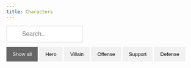 ```yaml
---
title: Characters
---
```


<input id="myInput" type="text" placeholder="Search..">
<div id="myBtnContainer">
  <button class="btn active" onclick="filterSelection('all')"> Show all</button>
  <button class="btn" onclick="filterSelection('Hero')"> Hero</button>
  <button class="btn" onclick="filterSelection('Villain')"> Villain</button>
  <button class="btn" onclick="filterSelection('Offense')"> Offense</button>
  <button class="btn" onclick="filterSelection('Support')"> Support</button>
  <button class="btn" onclick="filterSelection('Defense')"> Defense</button>
</div>
<div id="myList" class="container">
<div class="filterDiv Hero Offense"><center><a href="Aladdin.html"><img src="/img/Aladdin.png"></a><p hidden>Aladdin</center></div>
<div class="filterDiv Hero Offense"><center><a href="Anger.html"><img src="/img/Anger.png"></a><p hidden>Anger</center></div>
<div class="filterDiv Hero Offense"><center><a href="Ariel.html"><img src="/img/Ariel.png"></a><p hidden>Ariel</center></div>
<div class="filterDiv Hero Offense"><center><a href="Baloo.html"><img src="/img/Baloo.png"></a><p hidden>Baloo</center></div>
<div class="filterDiv Hero Offense"><center><a href="Barley.html"><img src="/img/Barley.png"></a><p hidden>Barley</center></div>
<div class="filterDiv Hero Offense"><center><a href="Big_Bad_Wolf.html"><img src="/img/Big_Bad_Wolf.png"></a><p hidden>Big_Bad_Wolf</center></div>
<div class="filterDiv Hero Offense"><center><a href="Buzz_Lightyear.html"><img src="/img/Buzz_Lightyear.png"></a><p hidden>Buzz_Lightyear</center></div>
<div class="filterDiv Hero Offense"><center><a href="Captain_Hook.html"><img src="/img/Captain_Hook.png"></a><p hidden>Captain_Hook</center></div>
<div class="filterDiv Hero Offense"><center><a href="Darkwing_Duck.html"><img src="/img/Darkwing_Duck.png"></a><p hidden>Darkwing_Duck</center></div>
<div class="filterDiv Hero Offense"><center><a href="Dash.html"><img src="/img/Dash.png"></a><p hidden>Dash</center></div>
<div class="filterDiv Hero Offense"><center><a href="Demona.html"><img src="/img/Demona.png"></a><p hidden>Demona</center></div>
<div class="filterDiv Hero Offense"><center><a href="Dr_Facilier.html"><img src="/img/Dr_Facilier.png"></a><p hidden>Dr_Facilier</center></div>
<div class="filterDiv Hero Offense"><center><a href="Elastigirl.html"><img src="/img/Elastigirl.png"></a><p hidden>Elastigirl</center></div>
<div class="filterDiv Hero Offense"><center><a href="Frozone.html"><img src="/img/Frozone.png"></a><p hidden>Frozone</center></div>
<div class="filterDiv Hero Offense"><center><a href="Gaston.html"><img src="/img/Gaston.png"></a><p hidden>Gaston</center></div>
<div class="filterDiv Hero Offense"><center><a href="Genie.html"><img src="/img/Genie.png"></a><p hidden>Genie</center></div>
<div class="filterDiv Hero Offense"><center><a href="Hopper.html"><img src="/img/Hopper.png"></a><p hidden>Hopper</center></div>
<div class="filterDiv Hero Offense"><center><a href="Jack_Skellington.html"><img src="/img/Jack_Skellington.png"></a><p hidden>Jack_Skellington</center></div>
<div class="filterDiv Hero Offense"><center><a href="Jack_Sparrow.html"><img src="/img/Jack_Sparrow.png"></a><p hidden>Jack_Sparrow</center></div>
<div class="filterDiv Hero Offense"><center><a href="Jafar.html"><img src="/img/Jafar.png"></a><p hidden>Jafar</center></div>
<div class="filterDiv Hero Offense"><center><a href="Jangles_The_Clown.html"><img src="/img/Jangles_The_Clown.png"></a><p hidden>Jangles_The_Clown</center></div>
<div class="filterDiv Hero Offense"><center><a href="Jasmine.html"><img src="/img/Jasmine.png"></a><p hidden>Jasmine</center></div>
<div class="filterDiv Hero Offense"><center><a href="Jessie.html"><img src="/img/Jessie.png"></a><p hidden>Jessie</center></div>
<div class="filterDiv Hero Offense"><center><a href="Judy_Hopps.html"><img src="/img/Judy_Hopps.png"></a><p hidden>Judy_Hopps</center></div>
<div class="filterDiv Hero Offense"><center><a href="Kronk.html"><img src="/img/Kronk.png"></a><p hidden>Kronk</center></div>
<div class="filterDiv Hero Offense"><center><a href="Madam_Mim.html"><img src="/img/Madam_Mim.png"></a><p hidden>Madam_Mim</center></div>
<div class="filterDiv Hero Offense"><center><a href="Merida.html"><img src="/img/Merida.png"></a><p hidden>Merida</center></div>
<div class="filterDiv Hero Offense"><center><a href="Mickey.html"><img src="/img/Mickey.png"></a><p hidden>Mickey</center></div>
<div class="filterDiv Hero Offense"><center><a href="Monterey_Jack.html"><img src="/img/Monterey_Jack.png"></a><p hidden>Monterey_Jack</center></div>
<div class="filterDiv Hero Offense"><center><a href="Mr_Incredible.html"><img src="/img/Mr_Incredible.png"></a><p hidden>Mr_Incredible</center></div>
<div class="filterDiv Hero Offense"><center><a href="Mulan.html"><img src="/img/Mulan.png"></a><p hidden>Mulan</center></div>
<div class="filterDiv Hero Offense"><center><a href="Oogie_Boogie.html"><img src="/img/Oogie_Boogie.png"></a><p hidden>Oogie_Boogie</center></div>
<div class="filterDiv Hero Offense"><center><a href="Pete.html"><img src="/img/Pete.png"></a><p hidden>Pete</center></div>
<div class="filterDiv Hero Offense"><center><a href="Pocahontas.html"><img src="/img/Pocahontas.png"></a><p hidden>Pocahontas</center></div>
<div class="filterDiv Hero Offense"><center><a href="Quorra.html"><img src="/img/Quorra.png"></a><p hidden>Quorra</center></div>
<div class="filterDiv Hero Offense"><center><a href="Rafiki.html"><img src="/img/Rafiki.png"></a><p hidden>Rafiki</center></div>
<div class="filterDiv Hero Offense"><center><a href="Randall_Boggs.html"><img src="/img/Randall_Boggs.png"></a><p hidden>Randall_Boggs</center></div>
<div class="filterDiv Hero Offense"><center><a href="Robin_Hood.html"><img src="/img/Robin_Hood.png"></a><p hidden>Robin_Hood</center></div>
<div class="filterDiv Hero Offense"><center><a href="Sally.html"><img src="/img/Sally.png"></a><p hidden>Sally</center></div>
<div class="filterDiv Hero Offense"><center><a href="Scrooge_Mcduck.html"><img src="/img/Scrooge_Mcduck.png"></a><p hidden>Scrooge_Mcduck</center></div>
<div class="filterDiv Hero Offense"><center><a href="Sergeant_Caloun.html"><img src="/img/Sergeant_Caloun.png"></a><p hidden>Sergeant_Caloun</center></div>
<div class="filterDiv Hero Offense"><center><a href="Shan_Yu.html"><img src="/img/Shan_Yu.png"></a><p hidden>Shan_Yu</center></div>
<div class="filterDiv Hero Offense"><center><a href="Shere_Khan.html"><img src="/img/Shere_Khan.png"></a><p hidden>Shere_Khan</center></div>
<div class="filterDiv Hero Offense"><center><a href="Sheriff_Of_Nottingham.html"><img src="/img/Sheriff_Of_Nottingham.png"></a><p hidden>Sheriff_Of_Nottingham</center></div>
<div class="filterDiv Hero Offense"><center><a href="Simba.html"><img src="/img/Simba.png"></a><p hidden>Simba</center></div>
<div class="filterDiv Hero Offense"><center><a href="Sulley.html"><img src="/img/Sulley.png"></a><p hidden>Sulley</center></div>
<div class="filterDiv Hero Offense"><center><a href="Syndrome.html"><img src="/img/Syndrome.png"></a><p hidden>Syndrome</center></div>
<div class="filterDiv Hero Offense"><center><a href="The_Queen_of_Hearts.html"><img src="/img/The_Queen_of_Hearts.png"></a><p hidden>The_Queen_of_Hearts</center></div>
<div class="filterDiv Hero Offense"><center><a href="Tinker_Bell.html"><img src="/img/Tinker_Bell.png"></a><p hidden>Tinker_Bell</center></div>
<div class="filterDiv Hero Offense"><center><a href="Violet.html"><img src="/img/Violet.png"></a><p hidden>Violet</center></div>
<div class="filterDiv Hero Offense"><center><a href="Woody.html"><img src="/img/Woody.png"></a><p hidden>Woody</center></div>
<div class="filterDiv Hero Offense"><center><a href="Yzma.html"><img src="/img/Yzma.png"></a><p hidden>Yzma</center></div>

</div>

<script src="https://ajax.googleapis.com/ajax/libs/jquery/3.4.1/jquery.min.js"></script>

<script>
$(document).ready(function(){
  $("#myInput").on("keyup", function() {
    var value = $(this).val().toLowerCase();
    $("#myList div").filter(function() {
      $(this).toggle($(this).text().toLowerCase().indexOf(value) > -1)
    });
  });
});
</script>

<script>
filterSelection("all")
function filterSelection(c) {
  var x, i;
  x = document.getElementsByClassName("filterDiv");
  if (c == "all") c = "";
  for (i = 0; i < x.length; i++) {
    w3RemoveClass(x[i], "show");
    if (x[i].className.indexOf(c) > -1) w3AddClass(x[i], "show");
  }
}

function w3AddClass(element, name) {
  var i, arr1, arr2;
  arr1 = element.className.split(" ");
  arr2 = name.split(" ");
  for (i = 0; i < arr2.length; i++) {
    if (arr1.indexOf(arr2[i]) == -1) {element.className += " " + arr2[i];}
  }
}

function w3RemoveClass(element, name) {
  var i, arr1, arr2;
  arr1 = element.className.split(" ");
  arr2 = name.split(" ");
  for (i = 0; i < arr2.length; i++) {
    while (arr1.indexOf(arr2[i]) > -1) {
      arr1.splice(arr1.indexOf(arr2[i]), 1);     
    }
  }
  element.className = arr1.join(" ");
}

// Add active class to the current button (highlight it)
var btnContainer = document.getElementById("myBtnContainer");
var btns = btnContainer.getElementsByClassName("btn");
for (var i = 0; i < btns.length; i++) {
  btns[i].addEventListener("click", function(){
    var current = document.getElementsByClassName("active");
    current[0].className = current[0].className.replace(" active", "");
    this.className += " active";
  });
}
</script>

<style>
.filterDiv {
  width: 60px;
  float: left;
  background-color: #31274c;
  color: #ffffff;
  line-height: 100px;
  text-align: center;
  margin: 2px;
  display: none;
  border-radius: 5px;
}

.show {
  display: block;
}

.container {
  margin-top: 20px;
  overflow: hidden;
}

/* Style the buttons */
.btn {
  border: none;
  outline: none;
  padding: 12px 16px;
  background-color: #f1f1f1;
  cursor: pointer;
}

.btn:hover {
  background-color: #ddd;
}

.btn.active {
  background-color: #666;
  color: white;
}

#myInput {
  background-image: url('/img/searchicon.png');
  background-position: 10px 12px;
  background-repeat: no-repeat;
  width: 200px;
  font-size: 16px;
  padding: 12px 20px 12px 40px;
  border: 1px solid #ddd;
  margin-bottom: 12px;
}

[hidden] {
  display: none;
  visibility: collapse;
}
img {
    width: 40px;
}
</style>
